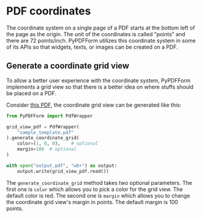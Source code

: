 # PDF coordinates

The coordinate system on a single page of a PDF starts at the bottom left of the page as the origin. The unit of 
the coordinates is called "points" and there are 72 points/inch.  PyPDFForm utilizes this coordinate system in 
some of its APIs so that widgets, texts, or images can be created on a PDF.

## Generate a coordinate grid view

To allow a better user experience with the coordinate system, PyPDFForm implements a grid view so that there is a 
better idea on where stuffs should be placed on a PDF.

Consider [this PDF](https://github.com/BhanuRathore21/PyPDFForm/raw/master/pdf_samples/sample_template.pdf), the 
coordinate grid view can be generated like this:

```python
from PyPDFForm import PdfWrapper

grid_view_pdf = PdfWrapper(
    "sample_template.pdf"
).generate_coordinate_grid(
    color=(1, 0, 0),    # optional
    margin=100  # optional
)

with open("output.pdf", "wb+") as output:
    output.write(grid_view_pdf.read())
```

The `generate_coordinate_grid` method takes two optional parameters. The first one is `color` which allows you to pick 
a color for the grid view. The default color is red. The second one is `margin` which allows you to change the 
coordinate grid view's margin in points. The default margin is 100 points.
